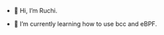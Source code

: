 - 👋 Hi, I’m Ruchi.
<!--- - 👀 I’m interested in ... --->
- 🌱 I’m currently learning how to use bcc and eBPF.
<!--- - 💞️ I’m looking to collaborate on ... 
- 📫 How to reach me ... --->

<!---
RuchiSaluja8/RuchiSaluja8 is a ✨ special ✨ repository because its `README.md` (this file) appears on your GitHub profile.
You can click the Preview link to take a look at your changes.
--->
